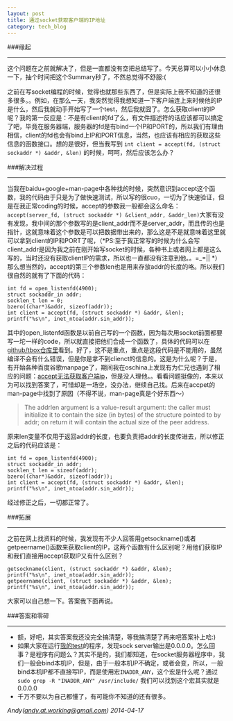 ```yaml
---
layout: post
title: 通过socket获取客户端的IP地址 
category: tech_blog
---
```


###缘起

---

这个问题在之前就解决了，但是一直都没有空把总结写了。今天总算可以小小休息一下，抽个时间把这个Summary秒了，不然总觉得不舒服:(

之前在写socket编程的时候，觉得也就那些东西了，但是实际上我不知道的还很多很多。。例如，在那么一天，我突然觉得我想知道一下客户端连上来时候他的IP是什么，然后我就动手开始写了一个test，然后我就囧了。怎么获取client的IP呢？我的第一反应是：不是有client的fd了么，有文件描述符的话应该都可以搞定了吧，毕竟在服务器端，服务器的fd是有bind一个IP和PORT的，所以我们有理由相信，client的fd也会有bind上IP和PORT信息，当然，也应该有相应的获取这些信息的函数接口。想的是很好，但当我写到 `int client = accept(fd, (struct sockaddr *) &addr, &len)` 的时候，呵呵，然后应该怎么办？

###解决过程

---

当我在baidu+google+man-page中各种找的时候，突然意识到accept这个函数，我的代码由于只是为了做快速测试，所以写的很cuo，一切为了快速验证，但是在我正常coding的时候，accept的参数我一般都会这么命名：`accept(server_fd, (struct sockaddr *) &client_addr, &addr_len)`大家有没有发现，我中间的那个参数写的是client_addr而不是server_addr，而且传的也是指针，这就意味着这个参数是可以把数据带出来的，那么这是不是就意味着这里就可以拿到client的IP和PORT了呢，（*PS:至于我正常写的时候为什么会写client_addr是因为我之前在刚开始写socket的时候，各种书上或者网上都是这么写的，当时还没有获取clientIP的需求，所以也一直都没有注意到他。。=_=|| *）那么想当然的，accept的第三个参数len也是用来存放addr的长度的咯。所以我们很自然的就有了下面的代码：

    int fd = open_listenfd(4900);
	struct sockaddr_in addr;
	socklen_t len = 0;
	bzero((char*)&addr, sizeof(addr));
	int client = accept(fd, (struct sockaddr *) &addr, &len);
	printf("%s\n", inet_ntoa(addr.sin_addr));

其中的open_listenfd函数是以前自己写的一个函数，因为每次用socket前面都要写一坨一样的code，所以就直接把他们合成一个函数了，具体的代码可以在[github/tbox仓库里](http://github.com/andycoder7/tbox/blob/master/get_socket_client_ip/test.c)看到。好了，这不是重点，重点是这段代码是不能用的，虽然编译不会有什么错误，但是你是拿不到clienct的信息的。这是为什么呢？于是，有开始各种百度谷歌manpage了，期间我在oschina上发现有为仁兄也遇到了相应的问题：[accept无法获取客户端ip](http://www.oschina.net/question/1166197_149234)，但是没人理他。。看看问题挺像的，本来以为可以找到答案了，可惜却是一场空，没办法，继续自己找。后来在accpet的man-page中找到了原因（不得不说，man-page真是个好东西～）

> The addrlen argument is a value-result argument: the caller must initialize it to contain the size (in bytes) of the structure pointed to by addr; on return it will contain the actual size of the peer address.

原来len变量不仅用于返回addr的长度，也要负责把addr的长度传进去，所以修正之后的代码应该是：

    int fd = open_listenfd(4900);
	struct sockaddr_in addr;
	socklen_t len = sizeof(addr);
	bzero((char*)&addr, sizeof(addr));
	int client = accept(fd, (struct sockaddr *) &addr, &len);
	printf("%s\n", inet_ntoa(addr.sin_addr));

经过修正之后，一切都正常了。

###拓展

---

之前在网上找资料的时候，我发现有不少人回答用getsockname()或者getpeername()函数来获取client的IP，这两个函数有什么区别呢？用他们获取IP和我们直接用accept获取IP又有什么区别？

	getsockname(client, (struct sockaddr *) &addr, &len);
	printf("%s\n", inet_ntoa(addr.sin_addr));
	getpeername(client, (struct sockaddr *) &addr, &len);
	printf("%s\n", inet_ntoa(addr.sin_addr));

大家可以自己想一下。答案我下面再说。

###答案和零碎

---

- 额，好吧，其实答案我还没完全搞清楚，等我搞清楚了再来吧答案补上哈:)
- 如果大家在运行[我的test](http://github.com/andycoder7/tbox/blob/master/get_socket_client_ip/test.c)的程序，发现sock server输出是0.0.0.0。怎么回事？是程序有问题么？其实不是的，我们都知道，在socket服务器程序中，我们一般会bind本机IP，但是，由于一般本机IP不确定，或者会变，所以，一般bind本机IP都不直接写IP，而是使用宏`INADDR_ANY`，这个宏是什么呢？通过 `sudo grep -R "INADDR_ANY" /usr/include/` 我们可以找到这个宏其实就是0.0.0.0
- 千万不要以为自己都懂了，有可能你不知道的还有很多。

*Andy(andy.at.working@gmail.com) 2014-04-17*
